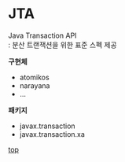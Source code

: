 # JTA
Java Transaction API     
: 분산 트랜잭션을 위한 표준 스펙 제공     


**구현체**   
- atomikos
- narayana
- ...


**패키지**   
- javax.transaction
- javax.transaction.xa



[top](#)
